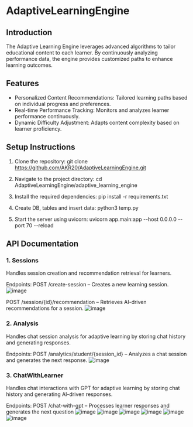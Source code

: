 # AdaptiveLearningEngine

## Introduction
The Adaptive Learning Engine leverages advanced algorithms to tailor educational content to each learner. By continuously analyzing performance data, the engine provides customized paths to enhance learning outcomes.

## Features
- Personalized Content Recommendations: Tailored learning paths based on individual progress and preferences.
- Real-time Performance Tracking: Monitors and analyzes learner performance continuously.
- Dynamic Difficulty Adjustment: Adapts content complexity based on learner proficiency.

## Setup Instructions
1. Clone the repository:
   git clone https://github.com/AKR20/AdaptiveLearningEngine.git
   
2. Navigate to the project directory:
   cd AdaptiveLearningEngine/adaptive_learning_engine

3. Install the required dependencies:
   pip install -r requirements.txt

4. Create DB, tables and insert data:
   python3 temp.py

5. Start the server using uvicorn:
   uvicorn app.main:app --host 0.0.0.0 --port 70 --reload

## API Documentation

### 1. Sessions
Handles session creation and recommendation retrieval for learners.

Endpoints:
POST /create-session – Creates a new learning session.
![image](https://github.com/user-attachments/assets/b29e6149-1e48-445d-96cc-c78f2776b001)

POST /session/{id}/recommendation – Retrieves AI-driven recommendations for a session.
![image](https://github.com/user-attachments/assets/04604dfe-1ccb-48b8-b276-874813a5d0d2)

### 2. Analysis
Handles chat session analysis for adaptive learning by storing chat history and generating responses.

Endpoints:
POST /analytics/student/{session_id} – Analyzes a chat session and generates the next response.
![image](https://github.com/user-attachments/assets/82a45edb-349d-4d7a-a13e-263aaed8778b)

### 3. ChatWithLearner
Handles chat interactions with GPT for adaptive learning by storing chat history and generating AI-driven responses.

Endpoints:
POST /chat-with-gpt – Processes learner responses and generates the next question
![image](https://github.com/user-attachments/assets/1ced674e-8e9c-4d0d-957c-9efcc23a63ca)
![image](https://github.com/user-attachments/assets/1c493af5-ffff-4753-bca0-22df7209c9b6)
![image](https://github.com/user-attachments/assets/2c81ee79-d385-41a4-b127-668f25109d7d)
![image](https://github.com/user-attachments/assets/f7593506-0f94-4bac-8d27-54e502d91cc0)
![image](https://github.com/user-attachments/assets/a06d22d7-f24e-4754-860c-0d33b26aca33)
![image](https://github.com/user-attachments/assets/0a2e1ac8-f18c-48d5-ab59-cec0e3a3a7c0)





